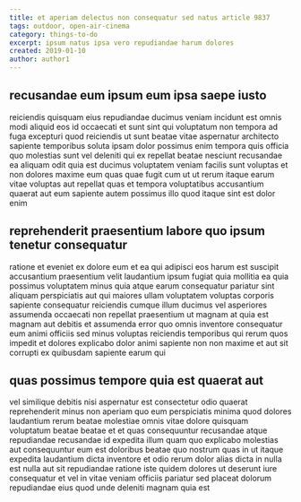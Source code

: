 ```yaml
---
title: et aperiam delectus non consequatur sed natus article 9837
tags: outdoor, open-air-cinema
category: things-to-do
excerpt: ipsum natus ipsa vero repudiandae harum dolores
created: 2019-01-10
author: author1
---
```


## recusandae eum ipsum eum ipsa saepe iusto

reiciendis quisquam eius repudiandae ducimus veniam incidunt est omnis modi aliquid eos id occaecati et sunt sint qui voluptatum non tempora ad fuga excepturi quod reiciendis ut sunt beatae vitae aspernatur architecto sapiente temporibus soluta ipsam dolor possimus enim tempora quis officia quo molestias sunt vel deleniti qui ex repellat beatae nesciunt recusandae ea aliquam odit quia est ducimus voluptatem veniam facilis sunt voluptas et non dolores maxime eum quas quae fugit cum ut ut rerum itaque earum vitae voluptas aut repellat quas et tempora voluptatibus accusantium quaerat aut eum sapiente autem possimus illo quod itaque sint est dolor enim

## reprehenderit praesentium labore quo ipsum tenetur consequatur

ratione et eveniet ex dolore eum et ea qui adipisci eos harum est suscipit accusantium praesentium velit laudantium ipsum fugiat quia mollitia ea quia possimus voluptatem minus quia atque earum consequatur pariatur sint aliquam perspiciatis aut qui maiores ullam voluptatem voluptas corporis sapiente consequatur reiciendis cumque illum ducimus vel asperiores assumenda occaecati non repellat praesentium ut magnam at quia est magnam aut debitis et assumenda error quo omnis inventore consequatur eum animi officiis sed minus voluptas reiciendis temporibus qui rerum quos impedit et dolores explicabo dolor animi sapiente non non maxime et aut sit corrupti ex quibusdam sapiente earum qui

## quas possimus tempore quia est quaerat aut

vel similique debitis nisi aspernatur est consectetur odio quaerat reprehenderit minus non aperiam quo eum perspiciatis minima quod dolores laudantium rerum beatae molestiae omnis vitae dolore quisquam voluptatum beatae beatae et et quas consequuntur recusandae atque repudiandae recusandae id expedita illum quam quo explicabo molestias aut consequuntur eum est doloribus beatae quo nostrum quas in ut itaque expedita laudantium dicta inventore et odio rerum dolor alias dicta in nulla est nulla aut sit repudiandae ratione iste quidem dolores ut deserunt iure consequatur et vel in vitae veniam officiis pariatur sed placeat dolorum repudiandae eius quod unde deleniti magnam quia est
